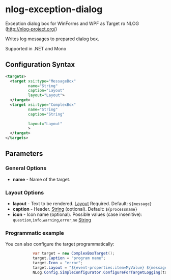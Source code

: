 # nlog-exception-dialog
Exception dialog box for WinForms and WPF as Target ro NLOG (http://nlog-project.org/)

Writes log messages to prepared dialog box. 

Supported in .NET and Mono
## Configuration Syntax
```xml
<targets>
  <target xsi:type="MessageBox"
          name="String"
          caption="Layout"
          layout="Layout">
  </target>
  <target xsi:type="ComplexBox"
          name="String"
          caption="String"
          
          layout="Layout"
          >
  </target>
</targets>
```
## Parameters
### General Options
* **name** - Name of the target.

### Layout Options
* **layout** - Text to be rendered. [Layout](Layout) Required. Default: `${message}`
* **caption** - Header. [String](String) (optional). Default: `${processname}`
* **icon** - Icon name (optional). Possible values (case insenitive): `question`,`info`,`warning`,`error`,`no` [String](String) 

### Programmatic example
You can also configure the target programmatically:
```csharp
            var target = new ComplexBoxTarget();
            target.Caption = "program name";
            target.Icon = "error";
            target.Layout = "${event-properties:item=MyValue} ${message}";
            NLog.Config.SimpleConfigurator.ConfigureForTargetLogging(target, LogLevel.Debug);
```
